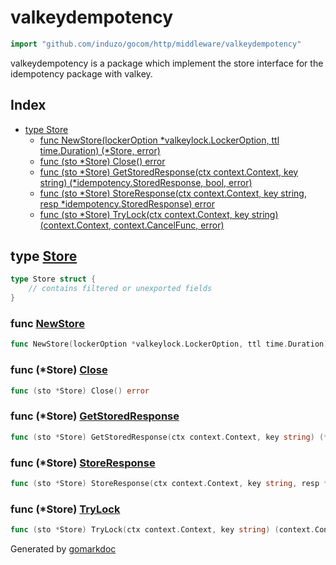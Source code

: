 <!-- Code generated by gomarkdoc. DO NOT EDIT -->

# valkeydempotency

```go
import "github.com/induzo/gocom/http/middleware/valkeydempotency"
```

valkeydempotency is a package which implement the store interface for the idempotency package with valkey.

## Index

- [type Store](<#Store>)
  - [func NewStore\(lockerOption \*valkeylock.LockerOption, ttl time.Duration\) \(\*Store, error\)](<#NewStore>)
  - [func \(sto \*Store\) Close\(\) error](<#Store.Close>)
  - [func \(sto \*Store\) GetStoredResponse\(ctx context.Context, key string\) \(\*idempotency.StoredResponse, bool, error\)](<#Store.GetStoredResponse>)
  - [func \(sto \*Store\) StoreResponse\(ctx context.Context, key string, resp \*idempotency.StoredResponse\) error](<#Store.StoreResponse>)
  - [func \(sto \*Store\) TryLock\(ctx context.Context, key string\) \(context.Context, context.CancelFunc, error\)](<#Store.TryLock>)


<a name="Store"></a>
## type [Store](<https://github.com/induzo/gocom/blob/main/http/middleware/valkeydempotency/store.go#L25-L29>)



```go
type Store struct {
    // contains filtered or unexported fields
}
```

<a name="NewStore"></a>
### func [NewStore](<https://github.com/induzo/gocom/blob/main/http/middleware/valkeydempotency/store.go#L37>)

```go
func NewStore(lockerOption *valkeylock.LockerOption, ttl time.Duration) (*Store, error)
```



<a name="Store.Close"></a>
### func \(\*Store\) [Close](<https://github.com/induzo/gocom/blob/main/http/middleware/valkeydempotency/store.go#L31>)

```go
func (sto *Store) Close() error
```



<a name="Store.GetStoredResponse"></a>
### func \(\*Store\) [GetStoredResponse](<https://github.com/induzo/gocom/blob/main/http/middleware/valkeydempotency/store.go#L82>)

```go
func (sto *Store) GetStoredResponse(ctx context.Context, key string) (*idempotency.StoredResponse, bool, error)
```



<a name="Store.StoreResponse"></a>
### func \(\*Store\) [StoreResponse](<https://github.com/induzo/gocom/blob/main/http/middleware/valkeydempotency/store.go#L60>)

```go
func (sto *Store) StoreResponse(ctx context.Context, key string, resp *idempotency.StoredResponse) error
```



<a name="Store.TryLock"></a>
### func \(\*Store\) [TryLock](<https://github.com/induzo/gocom/blob/main/http/middleware/valkeydempotency/store.go#L51>)

```go
func (sto *Store) TryLock(ctx context.Context, key string) (context.Context, context.CancelFunc, error)
```



Generated by [gomarkdoc](<https://github.com/princjef/gomarkdoc>)
